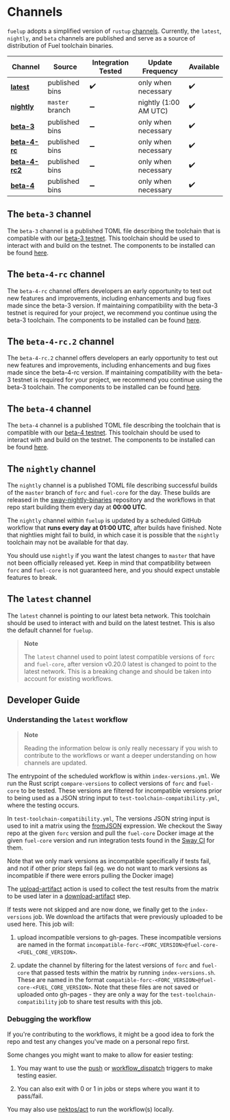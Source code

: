 # Channels

<!-- This section should give an overview of fuelup channels -->
<!-- channels:example:start -->
`fuelup` adopts a simplified version of `rustup` [channels](https://rust-lang.github.io/rustup/concepts/channels.html). Currently, the `latest`, `nightly`, and `beta` channels are published and serve as a source of distribution of Fuel toolchain binaries.

| Channel       | Source          | Integration Tested   | Update Frequency         | Available |
| ------------- | --------------- | -------------------- | ------------------------ | --------- |
| **[latest]**  | published bins  | ✔️                    | only when necessary      | ✔️         |
| **[nightly]** | `master` branch | ➖                   | nightly (1:00 AM UTC)    | ✔️         |
| **[beta-3]**  | published bins  | ➖                   | only when necessary      | ✔️         |
| **[beta-4-rc]**  | published bins  | ➖                   | only when necessary       | ✔️         |
| **[beta-4-rc2]**  | published bins  | ➖                   | only when necessary       | ✔️         |
| **[beta-4]**  | published bins  | ➖                   | only when necessary       | ✔️         |
<!-- channels:example:end -->

## The `beta-3` channel

The `beta-3` channel is a published TOML file describing the toolchain that is compatible with our [beta-3 testnet](https://fuel-labs.ghost.io/announcing-beta-3-testnet/). This toolchain should be used to interact with and build on the testnet. The components to be installed can be found [here](https://github.com/FuelLabs/fuelup/blob/gh-pages/channel-fuel-beta-3.toml).

## The `beta-4-rc` channel

The `beta-4-rc` channel offers developers an early opportunity to test out new features and improvements, including enhancements and bug fixes made since the beta-3 version. If maintaining compatibility with the beta-3 testnet is required for your project, we recommend you continue using the beta-3 toolchain. The components to be installed can be found [here](https://github.com/FuelLabs/fuelup/blob/gh-pages/channel-fuel-beta-4-rc.toml).

## The `beta-4-rc.2` channel

The `beta-4-rc.2` channel offers developers an early opportunity to test out new features and improvements, including enhancements and bug fixes made since the beta-4-rc version. If maintaining compatibility with the beta-3 testnet is required for your project, we recommend you continue using the beta-3 toolchain. The components to be installed can be found [here](https://github.com/FuelLabs/fuelup/blob/gh-pages/channel-fuel-beta-4-rc-2.toml).

## The `beta-4` channel

<!-- markdown-link-check-disable -->
The `beta-4` channel is a published TOML file describing the toolchain that is compatible with our [beta-4 testnet](https://fuel-labs.ghost.io/announcing-beta-4-testnet/). This toolchain should be used to interact with and build on the testnet. The components to be installed can be found [here](https://github.com/FuelLabs/fuelup/blob/gh-pages/channel-fuel-beta-4.toml).
<!-- markdown-link-check-enable -->

## The `nightly` channel

<!-- This section should give an overview of the nightly channel -->
<!-- nightly:example:start -->
The `nightly` channel is a published TOML file describing successful builds of the `master` branch of `forc` and `fuel-core` for the day.
These builds are released in the [sway-nightly-binaries] repository and the workflows in that repo start building them every day at **00:00 UTC**.

The `nightly` channel within `fuelup` is updated by a scheduled GitHub workflow that **runs every day at 01:00 UTC**, after builds have finished.
Note that nightlies might fail to build, in which case it is possible that the `nightly` toolchain may not be available for that day.

You should use `nightly` if you want the latest changes to `master` that have not been officially released yet.
Keep in mind that compatibility between `forc` and `fuel-core` is not guaranteed here, and you should expect unstable features to break.
<!-- nightly:example:end -->

## The `latest` channel

<!-- This section should give an overview of the latest channel -->
<!-- latest:example:start -->
The `latest` channel is pointing to our latest beta network. This toolchain should be used to interact with and build on the latest testnet. This is also the default channel for `fuelup`.
<!-- latest:example:end -->

> **Note**
>
> The `latest` channel used to point latest compatible versions of `forc` and `fuel-core`, after version v0.20.0 latest is changed to point to the latest network. This is a breaking change and should be taken into account for existing workflows.

## Developer Guide

### Understanding the `latest` workflow

> **Note**
>
> Reading the information below is only really necessary if you wish to contribute to the workflows or want a deeper understanding on how channels are updated.

The entrypoint of the scheduled workflow is within `index-versions.yml`. We run the Rust script `compare-versions` to collect versions of `forc` and `fuel-core` to be tested. These versions are filtered for incompatible versions prior to being used as a JSON string input to `test-toolchain-compatibility.yml`, where the testing occurs.

In `test-toolchain-compatibility.yml`, The versions JSON string input is used to init a matrix using the [fromJSON](https://docs.github.com/en/actions/learn-github-actions/expressions#fromjson) expression. We checkout the Sway repo at the given `forc` version and pull the `fuel-core` Docker image at the given `fuel-core` version and run integration tests found in the [Sway CI](https://github.com/FuelLabs/sway/blob/3bd8eaf4a0f11a3009c9421100cc06c2e897b6c2/.github/workflows/ci.yml#L229-L270) for them.

Note that we only mark versions as incompatible specifically if tests fail, and not if other prior steps fail (eg. we do not want to mark versions as incompatible if there were errors pulling the Docker image)

The [upload-artifact](https://github.com/actions/upload-artifact) action is used to collect the test results from the matrix to be used later in a [download-artifact](https://github.com/actions/download-artifact) step.

If tests were not skipped and are now done, we finally get to the `index-versions` job. We download the artifacts that were previously uploaded to be used here. This job will:

1. upload incompatible versions to gh-pages. These incompatible versions are named in the format `incompatible-forc-<FORC_VERSION>@fuel-core-<FUEL_CORE_VERSION>`.

2. update the channel by filtering for the latest versions of `forc` and `fuel-core` that passed tests within the matrix by running `index-versions.sh`. These are named in the format `compatible-forc-<FORC_VERSION>@fuel-core-<FUEL_CORE_VERSION>`. Note that these files are not saved or uploaded onto gh-pages - they are only a way for the `test-toolchain-compatibility` job to share test results with this job.

### Debugging the workflow

If you're contributing to the workflows, it might be a good idea to fork the repo and test any changes you've made on a personal repo first.

Some changes you might want to make to allow for easier testing:

1. You may want to use the [push](https://docs.github.com/en/actions/using-workflows/triggering-a-workflow#using-a-single-event) or [workflow_dispatch](https://docs.github.com/en/actions/using-workflows/triggering-a-workflow#defining-inputs-for-manually-triggered-workflows) triggers to make testing easier.

2. You can also exit with 0 or 1 in jobs or steps where you want it to pass/fail.

You may also use [nektos/act](https://github.com/nektos/act) to run the workflow(s) locally.

[sway-nightly-binaries]: https://github.com/FuelLabs/sway-nightly-binaries/releases
[latest]: #the-latest-channel
[nightly]: #the-nightly-channel
[beta-3]: #the-beta-3-channel
[beta-4-rc]: #the-beta-4-rc-channel
[beta-4-rc2]: #the-beta-4-rc2-channel
[beta-4]: #the-beta-4-channel

